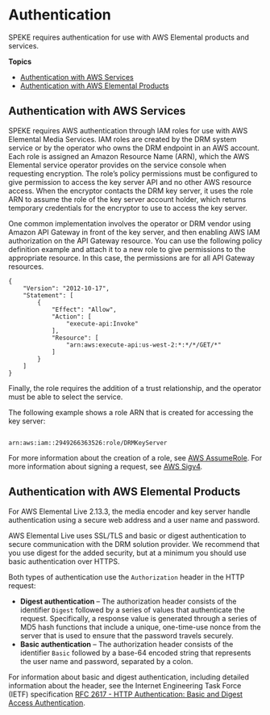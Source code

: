 # Authentication<a name="authentication"></a>

SPEKE requires authentication for use with AWS Elemental products and services\.

**Topics**
+ [Authentication with AWS Services](#aws-authentication)
+ [Authentication with AWS Elemental Products](#authentication-on-prem)

## Authentication with AWS Services<a name="aws-authentication"></a>

SPEKE requires AWS authentication through IAM roles for use with AWS Elemental Media Services\. IAM roles are created by the DRM system service or by the operator who owns the DRM endpoint in an AWS account\. Each role is assigned an Amazon Resource Name \(ARN\), which the AWS Elemental service operator provides on the service console when requesting encryption\. The role’s policy permissions must be configured to give permission to access the key server API and no other AWS resource access\. When the encryptor contacts the DRM key server, it uses the role ARN to assume the role of the key server account holder, which returns temporary credentials for the encryptor to use to access the key server\. 

One common implementation involves the operator or DRM vendor using Amazon API Gateway in front of the key server, and then enabling AWS IAM authorization on the API Gateway resource\. You can use the following policy definition example and attach it to a new role to give permissions to the appropriate resource\. In this case, the permissions are for all API Gateway resources\. 

```
{
    "Version": "2012-10-17",
    "Statement": [
        {
            "Effect": "Allow",
            "Action": [
                "execute-api:Invoke"
            ],
            "Resource": [
                "arn:aws:execute-api:us-west-2:*:*/*/GET/*"
            ]
        }
    ]
}
```

Finally, the role requires the addition of a trust relationship, and the operator must be able to select the service\. 

The following example shows a role ARN that is created for accessing the key server:

```
 
arn:aws:iam::2949266363526:role/DRMKeyServer
```

For more information about the creation of a role, see [AWS AssumeRole](https://docs.aws.amazon.com/STS/latest/APIReference/API_AssumeRole.html)\. For more information about signing a request, see [AWS Sigv4](https://docs.aws.amazon.com/general/latest/gr/sigv4_signing.html)\. 

## Authentication with AWS Elemental Products<a name="authentication-on-prem"></a>

For AWS Elemental Live 2\.13\.3, the media encoder and key server handle authentication using a secure web address and a user name and password\. 

AWS Elemental Live uses SSL/TLS and basic or digest authentication to secure communication with the DRM solution provider\. We recommend that you use digest for the added security, but at a minimum you should use basic authentication over HTTPS\. 

Both types of authentication use the `Authorization` header in the HTTP request: 
+ **Digest authentication** – The authorization header consists of the identifier `Digest` followed by a series of values that authenticate the request\. Specifically, a response value is generated through a series of MD5 hash functions that include a unique, one\-time\-use nonce from the server that is used to ensure that the password travels securely\. 
+ **Basic authentication** – The authorization header consists of the identifier `Basic` followed by a base\-64 encoded string that represents the user name and password, separated by a colon\. 

For information about basic and digest authentication, including detailed information about the header, see the Internet Engineering Task Force \(IETF\) specification [RFC 2617 \- HTTP Authentication: Basic and Digest Access Authentication](https://tools.ietf.org/html/rfc2617)\.